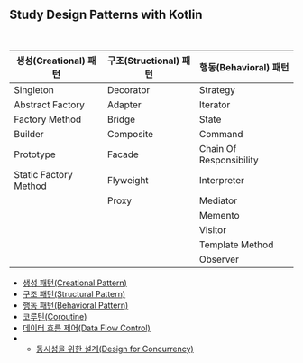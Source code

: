## Study Design Patterns with Kotlin

<br/>

| 생성(Creational) 패턴 | 구조(Structional) 패턴 | 행동(Behavioral) 패턴 |
| --- | --- | --- |
| Singleton | Decorator | Strategy |
| Abstract Factory | Adapter | Iterator |
| Factory Method | Bridge | State |
| Builder | Composite | Command |
| Prototype | Facade | Chain Of Responsibility |
| Static Factory Method | Flyweight | Interpreter |
|  | Proxy | Mediator |
|  |  | Memento |
|  |  | Visitor |
|  |  | Template Method |
|  |  | Observer |

- [생성 패턴(Creational Pattern)](kotlin/_1_creational_patterns)
- [구조 패턴(Structural Pattern)](kotlin/_2_structural_patterns)
- [행동 패턴(Behavioral Pattern)](kotlin/_3_behavioral_patterns)
- [코루틴(Coroutine)](coroutine/src/main/kotlin/study/io/_1_coroutine)
- [데이터 흐름 제어(Data Flow Control)](coroutine/src/main/kotlin/study/io/_2_reactive)
- - [동시성을 위한 설계(Design for Concurrency)](coroutine/src/main/kotlin/study/io/_3_design_for_concurrency)
